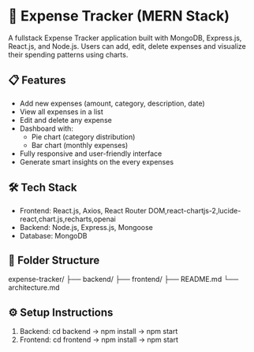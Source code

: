 # 🚀 Expense Tracker (MERN Stack)

A fullstack Expense Tracker application built with MongoDB, Express.js, React.js, and Node.js.
Users can add, edit, delete expenses and visualize their spending patterns using charts.

## 📋 Features
- Add new expenses (amount, category, description, date)
- View all expenses in a list
- Edit and delete any expense
- Dashboard with:
  - Pie chart (category distribution)
  - Bar chart (monthly expenses)
- Fully responsive and user-friendly interface
- Generate smart insights on the every expenses


## 🛠 Tech Stack
- Frontend: React.js, Axios, React Router DOM,react-chartjs-2,lucide-react,chart.js,recharts,openai
- Backend: Node.js, Express.js, Mongoose
- Database: MongoDB

## 📂 Folder Structure
expense-tracker/
├── backend/
├── frontend/
├── README.md
└── architecture.md

## ⚙️ Setup Instructions
1. Backend: cd backend -> npm install -> npm start
2. Frontend: cd frontend -> npm install -> npm start


